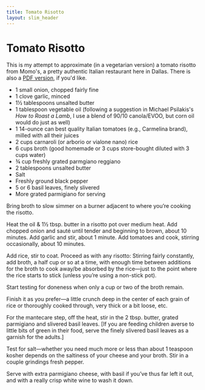 ```yaml
---
title: Tomato Risotto
layout: slim_header
---
```

# Tomato Risotto

This is my attempt to approximate (in a vegetarian version) a tomato risotto from Momo's, a pretty authentic Italian restaurant here in Dallas. There is also a [PDF version]({{"\assets\tomato-risotto.pdf"}}), if you'd like.

*   1 small onion, chopped fairly fine
*   1 clove garlic, minced
*   1&frac12; tablespoons unsalted butter
*   1 tablespoon vegetable oil (following a suggestion in Michael Psilakis's _How to Roast a Lamb_, I use a blend of 90/10 canola/EVOO, but corn oil would do just as well)
*   1 14-ounce can best quality Italian tomatoes (e.g., Carmelina brand), milled with all their juices
*   2 cups carnaroli (or arborio or vialone nano) rice
*   6 cups broth (good homemade or 3 cups store-bought diluted with 3 cups water)
*   &frac34; cup freshly grated parmgiano reggiano
*   2 tablespoons unsalted butter
*   Salt
*   Freshly ground black pepper
*   5 or 6 basil leaves, finely slivered
*   More grated parmigiano for serving

Bring broth to slow simmer on a burner adjacent to where you’re cooking the risotto.

Heat the oil &amp; 1&frac12; tbsp. butter in a risotto pot over medium heat.  Add chopped onion and sauté until tender and beginning to brown, about 10 minutes.  Add garlic and stir, about 1 minute.  Add tomatoes and cook, stirring occasionally, about 10 minutes.

Add rice, stir to coat. Proceed as with any risotto:  Stirring fairly constantly, add broth, a half cup or so at a time, with enough time between additions for the broth to cook away/be absorbed by the rice—just to the point where the rice starts to stick (unless you’re using a non-stick pot).

Start testing for doneness when only a cup or two of the broth remain.

Finish it as you prefer—a little crunch deep in the center of each grain of rice or thoroughly cooked through, very thick or a bit loose, etc.

For the mantecare step, off the heat, stir in the 2 tbsp. butter, grated parmigiano and slivered basil leaves. [If you are feeding children averse to little bits of green in their food, serve the finely slivered basil leaves as a garnish for the adults.]

Test for salt—whether you need much more or less than about 1 teaspoon kosher depends on the saltiness of your cheese and your broth. Stir in a couple grindings fresh pepper.

Serve with extra parmigiano cheese, with basil if you’ve thus far left it out, and with a really crisp white wine to wash it down.

